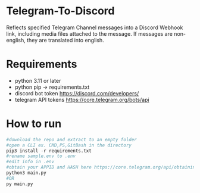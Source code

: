 # Telegram-To-Discord
Reflects specified Telegram Channel messages into a Discord Webhook link, including media files attached to the message. If messages are non-english, they are translated into english.

# Requirements

- python 3.11 or later
- python pip -> requirements.txt
- discord bot token https://discord.com/developers/
- telegram API tokens https://core.telegram.org/bots/api

# How to run
```py
#download the repo and extract to an empty folder
#open a CLI ex. CMD,PS,GitBash in the directory
pip3 install -r requirements.txt
#rename sample.env to .env
#edit info in .env
#obtain your APPID and HASH here https://core.telegram.org/api/obtaining_api_id
python3 main.py
#OR
py main.py
```
